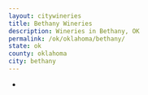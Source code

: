 ```yaml
---
layout: citywineries
title: Bethany Wineries
description: Wineries in Bethany, OK
permalink: /ok/oklahoma/bethany/
state: ok
county: oklahoma
city: bethany
---
```

-
